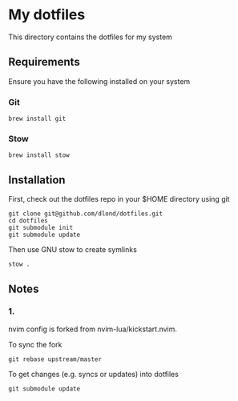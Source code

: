 # My dotfiles

This directory contains the dotfiles for my system

## Requirements

Ensure you have the following installed on your system

### Git
```
brew install git
```

### Stow
```
brew install stow
```

## Installation

First, check out the dotfiles repo in your $HOME directory using git

```
git clone git@github.com/dlond/dotfiles.git
cd dotfiles
git submodule init
git submodule update
```

Then use GNU stow to create symlinks

```
stow .
```

## Notes

### 1.

nvim config is forked from nvim-lua/kickstart.nvim.

To sync the fork

```
git rebase upstream/master
```

To get changes (e.g. syncs or updates) into dotfiles

```
git submodule update
```
